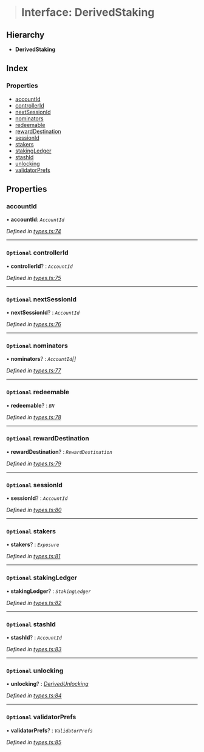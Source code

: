 > # Interface: DerivedStaking

## Hierarchy

* **DerivedStaking**

## Index

### Properties

* [accountId](_types_.derivedstaking.md#accountid)
* [controllerId](_types_.derivedstaking.md#optional-controllerid)
* [nextSessionId](_types_.derivedstaking.md#optional-nextsessionid)
* [nominators](_types_.derivedstaking.md#optional-nominators)
* [redeemable](_types_.derivedstaking.md#optional-redeemable)
* [rewardDestination](_types_.derivedstaking.md#optional-rewarddestination)
* [sessionId](_types_.derivedstaking.md#optional-sessionid)
* [stakers](_types_.derivedstaking.md#optional-stakers)
* [stakingLedger](_types_.derivedstaking.md#optional-stakingledger)
* [stashId](_types_.derivedstaking.md#optional-stashid)
* [unlocking](_types_.derivedstaking.md#optional-unlocking)
* [validatorPrefs](_types_.derivedstaking.md#optional-validatorprefs)

## Properties

###  accountId

• **accountId**: *`AccountId`*

*Defined in [types.ts:74](https://github.com/polkadot-js/api/blob/6999f8c/packages/api-derive/src/types.ts#L74)*

___

### `Optional` controllerId

• **controllerId**? : *`AccountId`*

*Defined in [types.ts:75](https://github.com/polkadot-js/api/blob/6999f8c/packages/api-derive/src/types.ts#L75)*

___

### `Optional` nextSessionId

• **nextSessionId**? : *`AccountId`*

*Defined in [types.ts:76](https://github.com/polkadot-js/api/blob/6999f8c/packages/api-derive/src/types.ts#L76)*

___

### `Optional` nominators

• **nominators**? : *`AccountId`[]*

*Defined in [types.ts:77](https://github.com/polkadot-js/api/blob/6999f8c/packages/api-derive/src/types.ts#L77)*

___

### `Optional` redeemable

• **redeemable**? : *`BN`*

*Defined in [types.ts:78](https://github.com/polkadot-js/api/blob/6999f8c/packages/api-derive/src/types.ts#L78)*

___

### `Optional` rewardDestination

• **rewardDestination**? : *`RewardDestination`*

*Defined in [types.ts:79](https://github.com/polkadot-js/api/blob/6999f8c/packages/api-derive/src/types.ts#L79)*

___

### `Optional` sessionId

• **sessionId**? : *`AccountId`*

*Defined in [types.ts:80](https://github.com/polkadot-js/api/blob/6999f8c/packages/api-derive/src/types.ts#L80)*

___

### `Optional` stakers

• **stakers**? : *`Exposure`*

*Defined in [types.ts:81](https://github.com/polkadot-js/api/blob/6999f8c/packages/api-derive/src/types.ts#L81)*

___

### `Optional` stakingLedger

• **stakingLedger**? : *`StakingLedger`*

*Defined in [types.ts:82](https://github.com/polkadot-js/api/blob/6999f8c/packages/api-derive/src/types.ts#L82)*

___

### `Optional` stashId

• **stashId**? : *`AccountId`*

*Defined in [types.ts:83](https://github.com/polkadot-js/api/blob/6999f8c/packages/api-derive/src/types.ts#L83)*

___

### `Optional` unlocking

• **unlocking**? : *[DerivedUnlocking](../modules/_types_.md#derivedunlocking)*

*Defined in [types.ts:84](https://github.com/polkadot-js/api/blob/6999f8c/packages/api-derive/src/types.ts#L84)*

___

### `Optional` validatorPrefs

• **validatorPrefs**? : *`ValidatorPrefs`*

*Defined in [types.ts:85](https://github.com/polkadot-js/api/blob/6999f8c/packages/api-derive/src/types.ts#L85)*